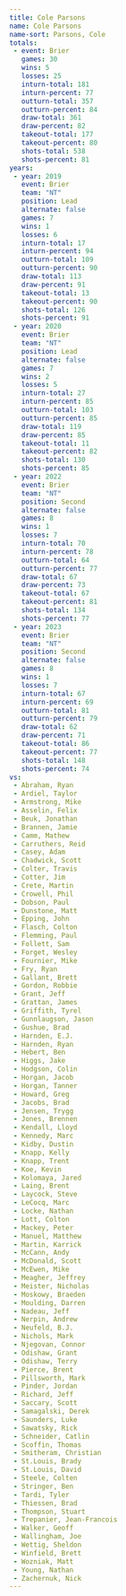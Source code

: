 ```yaml
---
title: Cole Parsons
name: Cole Parsons
name-sort: Parsons, Cole
totals:
 - event: Brier
   games: 30
   wins: 5
   losses: 25
   inturn-total: 181
   inturn-percent: 77
   outturn-total: 357
   outturn-percent: 84
   draw-total: 361
   draw-percent: 82
   takeout-total: 177
   takeout-percent: 80
   shots-total: 538
   shots-percent: 81
years:
 - year: 2019
   event: Brier
   team: "NT"
   position: Lead
   alternate: false
   games: 7
   wins: 1
   losses: 6
   inturn-total: 17
   inturn-percent: 94
   outturn-total: 109
   outturn-percent: 90
   draw-total: 113
   draw-percent: 91
   takeout-total: 13
   takeout-percent: 90
   shots-total: 126
   shots-percent: 91
 - year: 2020
   event: Brier
   team: "NT"
   position: Lead
   alternate: false
   games: 7
   wins: 2
   losses: 5
   inturn-total: 27
   inturn-percent: 85
   outturn-total: 103
   outturn-percent: 85
   draw-total: 119
   draw-percent: 85
   takeout-total: 11
   takeout-percent: 82
   shots-total: 130
   shots-percent: 85
 - year: 2022
   event: Brier
   team: "NT"
   position: Second
   alternate: false
   games: 8
   wins: 1
   losses: 7
   inturn-total: 70
   inturn-percent: 78
   outturn-total: 64
   outturn-percent: 77
   draw-total: 67
   draw-percent: 73
   takeout-total: 67
   takeout-percent: 81
   shots-total: 134
   shots-percent: 77
 - year: 2023
   event: Brier
   team: "NT"
   position: Second
   alternate: false
   games: 8
   wins: 1
   losses: 7
   inturn-total: 67
   inturn-percent: 69
   outturn-total: 81
   outturn-percent: 79
   draw-total: 62
   draw-percent: 71
   takeout-total: 86
   takeout-percent: 77
   shots-total: 148
   shots-percent: 74
vs:
 - Abraham, Ryan
 - Ardiel, Taylor
 - Armstrong, Mike
 - Asselin, Felix
 - Beuk, Jonathan
 - Brannen, Jamie
 - Camm, Mathew
 - Carruthers, Reid
 - Casey, Adam
 - Chadwick, Scott
 - Colter, Travis
 - Cotter, Jim
 - Crete, Martin
 - Crowell, Phil
 - Dobson, Paul
 - Dunstone, Matt
 - Epping, John
 - Flasch, Colton
 - Flemming, Paul
 - Follett, Sam
 - Forget, Wesley
 - Fournier, Mike
 - Fry, Ryan
 - Gallant, Brett
 - Gordon, Robbie
 - Grant, Jeff
 - Grattan, James
 - Griffith, Tyrel
 - Gunnlaugson, Jason
 - Gushue, Brad
 - Harnden, E.J.
 - Harnden, Ryan
 - Hebert, Ben
 - Higgs, Jake
 - Hodgson, Colin
 - Horgan, Jacob
 - Horgan, Tanner
 - Howard, Greg
 - Jacobs, Brad
 - Jensen, Trygg
 - Jones, Brennen
 - Kendall, Lloyd
 - Kennedy, Marc
 - Kidby, Dustin
 - Knapp, Kelly
 - Knapp, Trent
 - Koe, Kevin
 - Kolomaya, Jared
 - Laing, Brent
 - Laycock, Steve
 - LeCocq, Marc
 - Locke, Nathan
 - Lott, Colton
 - Mackey, Peter
 - Manuel, Matthew
 - Martin, Karrick
 - McCann, Andy
 - McDonald, Scott
 - McEwen, Mike
 - Meagher, Jeffrey
 - Meister, Nicholas
 - Moskowy, Braeden
 - Moulding, Darren
 - Nadeau, Jeff
 - Nerpin, Andrew
 - Neufeld, B.J.
 - Nichols, Mark
 - Njegovan, Connor
 - Odishaw, Grant
 - Odishaw, Terry
 - Pierce, Brent
 - Pillsworth, Mark
 - Pinder, Jordan
 - Richard, Jeff
 - Saccary, Scott
 - Samagalski, Derek
 - Saunders, Luke
 - Sawatsky, Rick
 - Schneider, Catlin
 - Scoffin, Thomas
 - Smitheram, Christian
 - St.Louis, Brady
 - St.Louis, David
 - Steele, Colten
 - Stringer, Ben
 - Tardi, Tyler
 - Thiessen, Brad
 - Thompson, Stuart
 - Trepanier, Jean-Francois
 - Walker, Geoff
 - Wallingham, Joe
 - Wettig, Sheldon
 - Winfield, Brett
 - Wozniak, Matt
 - Young, Nathan
 - Zachernuk, Nick
---
```

